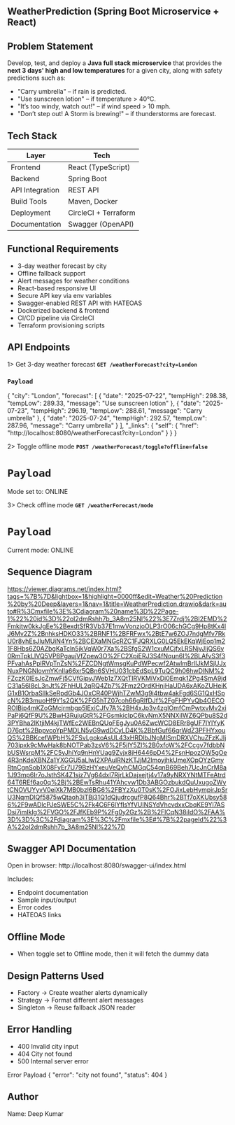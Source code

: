 ##  WeatherPrediction (Spring Boot Microservice + React)

## Problem Statement

Develop, test, and deploy a **Java full stack microservice** that provides the **next 3 days' high and low temperatures** for a given city, along with safety predictions such as:
- "Carry umbrella" – if rain is predicted.
- "Use sunscreen lotion" – if temperature > 40°C.
- "It’s too windy, watch out!" – if wind speed > 10 mph.
- "Don’t step out! A Storm is brewing!" – if thunderstorms are forecast.


## Tech Stack

| Layer          | Tech                         |
|----------------|------------------------------|
| Frontend       | React (TypeScript)           |
| Backend        | Spring Boot                  |
| API Integration| REST API                     |
| Build Tools    | Maven, Docker                |
| Deployment     | CircleCI + Terraform         |
| Documentation  | Swagger (OpenAPI)            |

## Functional Requirements

- 3-day weather forecast by city  
- Offline fallback support  
- Alert messages for weather conditions  
- React-based responsive UI  
- Secure API key via env variables  
- Swagger-enabled REST API with HATEOAS  
- Dockerized backend & frontend  
- CI/CD pipeline via CircleCI  
- Terraform provisioning scripts

## API Endpoints

1> Get 3-day weather forecast
**`GET /weatherForecast?city=London`**

### `Payload`
{
    "city": "London",
    "forecast": [
        {
            "date": "2025-07-22",
            "tempHigh": 298.38,
            "tempLow": 289.33,
            "message": "Use sunscreen lotion"
        },
        {
            "date": "2025-07-23",
            "tempHigh": 296.19,
            "tempLow": 288.61,
            "message": "Carry umbrella"
        },
        {
            "date": "2025-07-24",
            "tempHigh": 292.57,
            "tempLow": 287.96,
            "message": "Carry umbrella"
        }
    ],
    "_links": {
        "self": {
            "href": "http://localhost:8080/weatherForecast?city=London"
        }
    }
}

2> Toggle offline mode
**`POST /weatherForecast/toggle?offline=false`**

# `Payload`
Mode set to: ONLINE

3> Check offline mode
**`GET /weatherForecast/mode`**

# `Payload`
Current mode: ONLINE

## Sequence Diagram
https://viewer.diagrams.net/index.html?tags=%7B%7D&lightbox=1&highlight=0000ff&edit=Weather%20Prediction%20by%20Deep&layers=1&nav=1&title=WeatherPrediction.drawio&dark=auto#R%3Cmxfile%3E%3Cdiagram%20name%3D%22Page-1%22%20id%3D%22oI2dmRshh7b_3A8m25Nl%22%3E7Zrdj%2BI2EMD%2Fmkjtw0kkJgEe%2BexdtSfR3Vb37E1mwVonzjoOLP3rO06chGCg9Hp8tKx4IJ6Mv2Z%2BnhksHDKO33%2BRNF1%2BFRFwx%2BtE7w6ZOJ7ndgMfv7RkU0r8vhEsJIuMUiN4Yn%2BCEXaMNGcRZC1FJQRXLG0LQ5EkEKqWjEop1m21F8Hbs6Z0AZbgKaTcln5jkVqW0r7Xa%2BSfgS2W1cxuMCjfxLRSNjvJljQS6y0RmTpkLIVQ5VP8PgaujVfZpew3O%2FC2XpiERJ3S4fNqun6I%2BLAfvS3f3PFvahAsPplRVpTnZsN%2FZCDNgtWmsgKuPdWPecwf2AtwlmBrlIJkMSjUJxNuxPNGNlovmYKnlIa66xr5QBn6SVHU031cbEdSpL9TuQC9h06hwDlNM%2FZczK0lEsJcZmwFj5CVfGipyJWeb1z7XQtTIRVKMiVxDi0Emqk1ZPg4SmA9jdC31a56I8cL3nJt%2FhHUL2qRQ4Zb7%2Fmz2OrdKHnjHaUDA6xAKoZUHeiKG1xB1OrbaSlIkSeRpdGb4JOxCR40PWjhTZwM3g9i4tbw4akFgd6SG1QxHSpcN%2B3muoHf9Y1s2QK%2FG5hTZ07coh66gRIfDJf%2FgFHPYvQb4OECOROIBjp4mKZoGMcjrmbgp5lExiCJfv7A%2BH4xJp3v4zgIOmfCmPwtxvMv2xiPaPj6QfF9U%2BwH3RujuGtR%2FGsmkiclpC6kvNmX5NNXiIWZ6QPbu8S2d3PYBha2lKtjiM4kjTWfEc2WEBnQUoFEgJyu0A6ZwcWCD8ERr8gUF7IYlYyKD76pt%2BppvcoYpPMDLN5vG9wdDCyLD4K%2BbfGuf66qrWdZ3PFHYxouQS%2BBKcefWPbH%2FSvLgokoAsUL43xHRDlbJNgMISmDRXVChuZFzKJIj703ipxk9cMwHak8bNOTPab3zsV6%2F5jlY5Zl%2B0xfoW%2FCcgv7fdbbNbUSWsrpM%2FC5yJhiYq9nHnYUag9Zvjx8jH6446pD4%2FsnHpozOW5gOe4R3nKdeXBNZa1YXGGU5aLlwl2XPAulRNzKTJjM2lmoyjhkUmeXOpOYzGmyRtnCgnSob1X08FyEr7U79BzHYxeuVeQyhCMGqC54qnB69Beh7UcJnCrM8a1J93mp6Ir7oJsthSK4Z1sjz7Vg64dxl7RjrLkDajxejtj4v17a9yNRXYNtMTFeAtrd64T6REf6ao0q%2Bj%2BEwTsRhu41YAhcvw1Db3ABGOzbukdQuUxugoZWytCNOVUYyvV0ejXk7MB0bzl6BG6%2FBYzXu0T0sK%2FOJixLebHympirJpSrU3NqmDlQf5875wQtaoh3iTBj31Q1dQjudrcgufP8Q64Bhr%2BTf7oXKUbsy586%2F9wADlcPJeSWE5C%2Fk4C6F6lYfIsYfVUINSYdVhcvdxxCbqKE9Yl7ASDsi7imIklg%2FVGO%2FJfKEb9P%2Fg0y2Gz%2B%2FlCqN38iIdO%2FAA%3D%3D%3C%2Fdiagram%3E%3C%2Fmxfile%3E#%7B%22pageId%22%3A%22oI2dmRshh7b_3A8m25Nl%22%7D

## Swagger API Documentation
Open in browser:
  http://localhost:8080/swagger-ui/index.html

Includes:
- Endpoint documentation
- Sample input/output
- Error codes
- HATEOAS links

## Offline Mode
- When toggle set to Offline mode, then it will fetch the dummy data

## Design Patterns Used
- Factory	  -> Create weather alerts dynamically
- Strategy	-> Format different alert messages
- Singleton	-> Reuse fallback JSON reader

## Error Handling
- 400	Invalid city input
- 404	City not found
- 500	Internal server error

 Error Payload
 {
    "error": "city not found",
    "status": 404
}

## Author
Name: Deep Kumar
